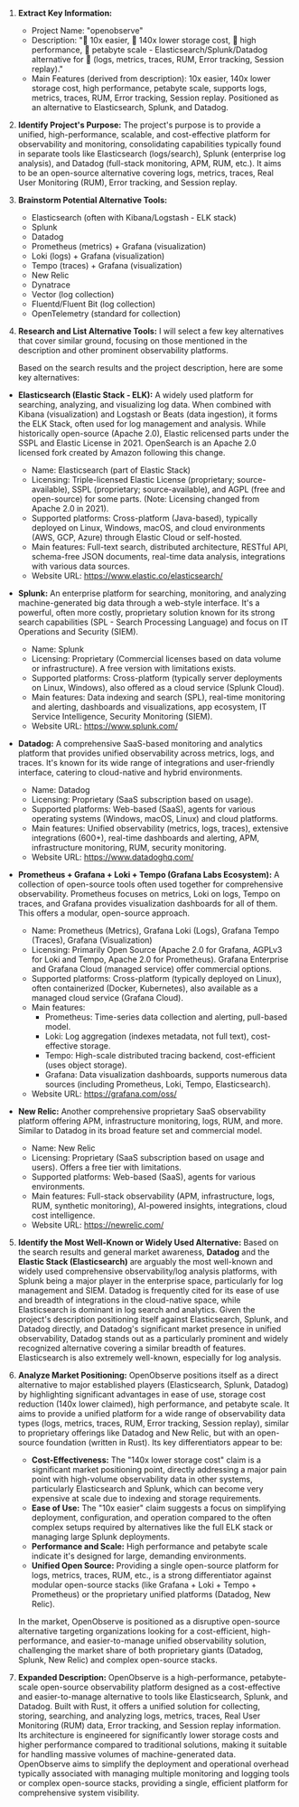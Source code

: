 1.  **Extract Key Information:**
    *   Project Name: "openobserve"
    *   Description: "🚀 10x easier, 🚀 140x lower storage cost, 🚀 high performance, 🚀 petabyte scale - Elasticsearch/Splunk/Datadog alternative for 🚀 (logs, metrics, traces, RUM, Error tracking, Session replay)."
    *   Main Features (derived from description): 10x easier, 140x lower storage cost, high performance, petabyte scale, supports logs, metrics, traces, RUM, Error tracking, Session replay. Positioned as an alternative to Elasticsearch, Splunk, and Datadog.

2.  **Identify Project's Purpose:**
    The project's purpose is to provide a unified, high-performance, scalable, and cost-effective platform for observability and monitoring, consolidating capabilities typically found in separate tools like Elasticsearch (logs/search), Splunk (enterprise log analysis), and Datadog (full-stack monitoring, APM, RUM, etc.). It aims to be an open-source alternative covering logs, metrics, traces, Real User Monitoring (RUM), Error tracking, and Session replay.

3.  **Brainstorm Potential Alternative Tools:**
    *   Elasticsearch (often with Kibana/Logstash - ELK stack)
    *   Splunk
    *   Datadog
    *   Prometheus (metrics) + Grafana (visualization)
    *   Loki (logs) + Grafana (visualization)
    *   Tempo (traces) + Grafana (visualization)
    *   New Relic
    *   Dynatrace
    *   Vector (log collection)
    *   Fluentd/Fluent Bit (log collection)
    *   OpenTelemetry (standard for collection)

4.  **Research and List Alternative Tools:**
    I will select a few key alternatives that cover similar ground, focusing on those mentioned in the description and other prominent observability platforms.

    Based on the search results and the project description, here are some key alternatives:

*   **Elasticsearch (Elastic Stack - ELK):** A widely used platform for searching, analyzing, and visualizing log data. When combined with Kibana (visualization) and Logstash or Beats (data ingestion), it forms the ELK Stack, often used for log management and analysis. While historically open-source (Apache 2.0), Elastic relicensed parts under the SSPL and Elastic License in 2021. OpenSearch is an Apache 2.0 licensed fork created by Amazon following this change.
    *   Name: Elasticsearch (part of Elastic Stack)
    *   Licensing: Triple-licensed Elastic License (proprietary; source-available), SSPL (proprietary; source-available), and AGPL (free and open-source) for some parts. (Note: Licensing changed from Apache 2.0 in 2021).
    *   Supported platforms: Cross-platform (Java-based), typically deployed on Linux, Windows, macOS, and cloud environments (AWS, GCP, Azure) through Elastic Cloud or self-hosted.
    *   Main features: Full-text search, distributed architecture, RESTful API, schema-free JSON documents, real-time data analysis, integrations with various data sources.
    *   Website URL: https://www.elastic.co/elasticsearch/

*   **Splunk:** An enterprise platform for searching, monitoring, and analyzing machine-generated big data through a web-style interface. It's a powerful, often more costly, proprietary solution known for its strong search capabilities (SPL - Search Processing Language) and focus on IT Operations and Security (SIEM).
    *   Name: Splunk
    *   Licensing: Proprietary (Commercial licenses based on data volume or infrastructure). A free version with limitations exists.
    *   Supported platforms: Cross-platform (typically server deployments on Linux, Windows), also offered as a cloud service (Splunk Cloud).
    *   Main features: Data indexing and search (SPL), real-time monitoring and alerting, dashboards and visualizations, app ecosystem, IT Service Intelligence, Security Monitoring (SIEM).
    *   Website URL: https://www.splunk.com/

*   **Datadog:** A comprehensive SaaS-based monitoring and analytics platform that provides unified observability across metrics, logs, and traces. It's known for its wide range of integrations and user-friendly interface, catering to cloud-native and hybrid environments.
    *   Name: Datadog
    *   Licensing: Proprietary (SaaS subscription based on usage).
    *   Supported platforms: Web-based (SaaS), agents for various operating systems (Windows, macOS, Linux) and cloud platforms.
    *   Main features: Unified observability (metrics, logs, traces), extensive integrations (600+), real-time dashboards and alerting, APM, infrastructure monitoring, RUM, security monitoring.
    *   Website URL: https://www.datadoghq.com/

*   **Prometheus + Grafana + Loki + Tempo (Grafana Labs Ecosystem):** A collection of open-source tools often used together for comprehensive observability. Prometheus focuses on metrics, Loki on logs, Tempo on traces, and Grafana provides visualization dashboards for all of them. This offers a modular, open-source approach.
    *   Name: Prometheus (Metrics), Grafana Loki (Logs), Grafana Tempo (Traces), Grafana (Visualization)
    *   Licensing: Primarily Open Source (Apache 2.0 for Grafana, AGPLv3 for Loki and Tempo, Apache 2.0 for Prometheus). Grafana Enterprise and Grafana Cloud (managed service) offer commercial options.
    *   Supported platforms: Cross-platform (typically deployed on Linux), often containerized (Docker, Kubernetes), also available as a managed cloud service (Grafana Cloud).
    *   Main features:
        *   Prometheus: Time-series data collection and alerting, pull-based model.
        *   Loki: Log aggregation (indexes metadata, not full text), cost-effective storage.
        *   Tempo: High-scale distributed tracing backend, cost-efficient (uses object storage).
        *   Grafana: Data visualization dashboards, supports numerous data sources (including Prometheus, Loki, Tempo, Elasticsearch).
    *   Website URL: https://grafana.com/oss/

*   **New Relic:** Another comprehensive proprietary SaaS observability platform offering APM, infrastructure monitoring, logs, RUM, and more. Similar to Datadog in its broad feature set and commercial model.
    *   Name: New Relic
    *   Licensing: Proprietary (SaaS subscription based on usage and users). Offers a free tier with limitations.
    *   Supported platforms: Web-based (SaaS), agents for various environments.
    *   Main features: Full-stack observability (APM, infrastructure, logs, RUM, synthetic monitoring), AI-powered insights, integrations, cloud cost intelligence.
    *   Website URL: https://newrelic.com/

5.  **Identify the Most Well-Known or Widely Used Alternative:**
    Based on the search results and general market awareness, **Datadog** and the **Elastic Stack (Elasticsearch)** are arguably the most well-known and widely used comprehensive observability/log analysis platforms, with Splunk being a major player in the enterprise space, particularly for log management and SIEM. Datadog is frequently cited for its ease of use and breadth of integrations in the cloud-native space, while Elasticsearch is dominant in log search and analytics. Given the project's description positioning itself against Elasticsearch, Splunk, and Datadog directly, and Datadog's significant market presence in unified observability, Datadog stands out as a particularly prominent and widely recognized alternative covering a similar breadth of features. Elasticsearch is also extremely well-known, especially for log analysis.

6.  **Analyze Market Positioning:**
    OpenObserve positions itself as a direct alternative to major established players (Elasticsearch, Splunk, Datadog) by highlighting significant advantages in ease of use, storage cost reduction (140x lower claimed), high performance, and petabyte scale. It aims to provide a unified platform for a wide range of observability data types (logs, metrics, traces, RUM, Error tracking, Session replay), similar to proprietary offerings like Datadog and New Relic, but with an open-source foundation (written in Rust).
    Its key differentiators appear to be:
    *   **Cost-Effectiveness:** The "140x lower storage cost" claim is a significant market positioning point, directly addressing a major pain point with high-volume observability data in other systems, particularly Elasticsearch and Splunk, which can become very expensive at scale due to indexing and storage requirements.
    *   **Ease of Use:** The "10x easier" claim suggests a focus on simplifying deployment, configuration, and operation compared to the often complex setups required by alternatives like the full ELK stack or managing large Splunk deployments.
    *   **Performance and Scale:** High performance and petabyte scale indicate it's designed for large, demanding environments.
    *   **Unified Open Source:** Providing a single open-source platform for logs, metrics, traces, RUM, etc., is a strong differentiator against modular open-source stacks (like Grafana + Loki + Tempo + Prometheus) or the proprietary unified platforms (Datadog, New Relic).

    In the market, OpenObserve is positioned as a disruptive open-source alternative targeting organizations looking for a cost-efficient, high-performance, and easier-to-manage unified observability solution, challenging the market share of both proprietary giants (Datadog, Splunk, New Relic) and complex open-source stacks.

7.  **Expanded Description:**
    OpenObserve is a high-performance, petabyte-scale open-source observability platform designed as a cost-effective and easier-to-manage alternative to tools like Elasticsearch, Splunk, and Datadog. Built with Rust, it offers a unified solution for collecting, storing, searching, and analyzing logs, metrics, traces, Real User Monitoring (RUM) data, Error tracking, and Session replay information. Its architecture is engineered for significantly lower storage costs and higher performance compared to traditional solutions, making it suitable for handling massive volumes of machine-generated data. OpenObserve aims to simplify the deployment and operational overhead typically associated with managing multiple monitoring and logging tools or complex open-source stacks, providing a single, efficient platform for comprehensive system visibility.